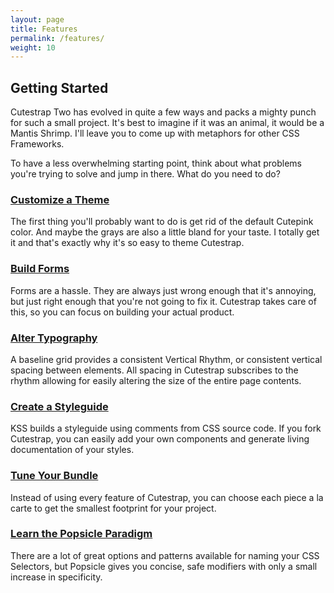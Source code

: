 ```yaml
---
layout: page
title: Features
permalink: /features/
weight: 10
---
```


## Getting Started

Cutestrap Two has evolved in quite a few ways and packs a mighty punch for such
a small project. It's best to imagine if it was an animal, it would be a Mantis
Shrimp. I'll leave you to come up with metaphors for other CSS Frameworks.

To have a less overwhelming starting point, think about what problems you're
trying to solve and jump in there. What do you need to do?

### [Customize a Theme](/features/themes)

The first thing you'll probably want to do is get rid of the default Cutepink
color. And maybe the grays are also a little bland for your taste. I totally
get it and that's exactly why it's so easy to theme Cutestrap.

### [Build Forms](/features/forms)

Forms are a hassle. They are always just wrong enough that it's annoying, but
just right enough that you're not going to fix it. Cutestrap takes care of
this, so you can focus on building your actual product.

### [Alter Typography](/features/typography)

A baseline grid provides a consistent Vertical Rhythm, or consistent vertical
spacing between elements. All spacing in Cutestrap subscribes to the rhythm
allowing for easily altering the size of the entire page contents.


### [Create a Styleguide](/features/styleguide)

KSS builds a styleguide using comments from CSS source code. If you fork
Cutestrap, you can easily add your own components and generate living
documentation of your styles.

### [Tune Your Bundle](/features/bundle)

Instead of using every feature of Cutestrap, you can choose each piece a la
carte to get the smallest footprint for your project.


### [Learn the Popsicle Paradigm](/features/popsicle)

There are a lot of great options and patterns available for naming your
CSS Selectors, but Popsicle gives you concise, safe modifiers with only a
small increase in specificity.

